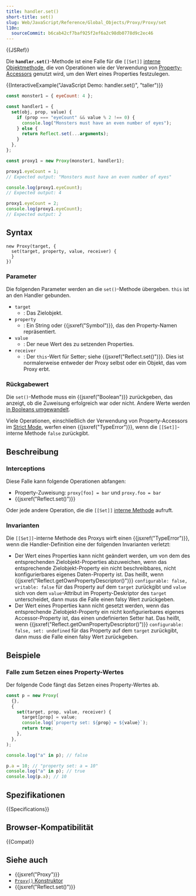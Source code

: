 ```yaml
---
title: handler.set()
short-title: set()
slug: Web/JavaScript/Reference/Global_Objects/Proxy/Proxy/set
l10n:
  sourceCommit: b6cab42cf7baf925f2ef6a2c98db0778d9c2ec46
---
```


{{JSRef}}

Die **`handler.set()`**-Methode ist eine Falle für die `[[Set]]` [interne Objektmethode](/de/docs/Web/JavaScript/Reference/Global_Objects/Proxy#object_internal_methods), die von Operationen wie der Verwendung von [Property-Accessors](/de/docs/Web/JavaScript/Reference/Operators/Property_accessors) genutzt wird, um den Wert eines Properties festzulegen.

{{InteractiveExample("JavaScript Demo: handler.set()", "taller")}}

```js interactive-example
const monster1 = { eyeCount: 4 };

const handler1 = {
  set(obj, prop, value) {
    if (prop === "eyeCount" && value % 2 !== 0) {
      console.log("Monsters must have an even number of eyes");
    } else {
      return Reflect.set(...arguments);
    }
  },
};

const proxy1 = new Proxy(monster1, handler1);

proxy1.eyeCount = 1;
// Expected output: "Monsters must have an even number of eyes"

console.log(proxy1.eyeCount);
// Expected output: 4

proxy1.eyeCount = 2;
console.log(proxy1.eyeCount);
// Expected output: 2
```

## Syntax

```js-nolint
new Proxy(target, {
  set(target, property, value, receiver) {
  }
})
```

### Parameter

Die folgenden Parameter werden an die `set()`-Methode übergeben. `this` ist an den Handler gebunden.

- `target`
  - : Das Zielobjekt.
- `property`
  - : Ein String oder {{jsxref("Symbol")}}, das den Property-Namen repräsentiert.
- `value`
  - : Der neue Wert des zu setzenden Properties.
- `receiver`
  - : Der `this`-Wert für Setter; siehe {{jsxref("Reflect.set()")}}. Dies ist normalerweise entweder der Proxy selbst oder ein Objekt, das vom Proxy erbt.

### Rückgabewert

Die `set()`-Methode muss ein {{jsxref("Boolean")}} zurückgeben, das anzeigt, ob die Zuweisung erfolgreich war oder nicht. Andere Werte werden [in Booleans umgewandelt](/de/docs/Web/JavaScript/Reference/Global_Objects/Boolean#boolean_coercion).

Viele Operationen, einschließlich der Verwendung von Property-Accessors im [Strict Mode](/de/docs/Web/JavaScript/Reference/Strict_mode), werfen einen {{jsxref("TypeError")}}, wenn die `[[Set]]`-interne Methode `false` zurückgibt.

## Beschreibung

### Interceptions

Diese Falle kann folgende Operationen abfangen:

- Property-Zuweisung: `proxy[foo] = bar` und `proxy.foo = bar`
- {{jsxref("Reflect.set()")}}

Oder jede andere Operation, die die `[[Set]]` [interne Methode](/de/docs/Web/JavaScript/Reference/Global_Objects/Proxy#object_internal_methods) aufruft.

### Invarianten

Die `[[Set]]`-interne Methode des Proxys wirft einen {{jsxref("TypeError")}}, wenn die Handler-Definition eine der folgenden Invarianten verletzt:

- Der Wert eines Properties kann nicht geändert werden, um von dem des entsprechenden Zielobjekt-Properties abzuweichen, wenn das entsprechende Zielobjekt-Property ein nicht beschreibbares, nicht konfigurierbares eigenes Daten-Property ist. Das heißt, wenn {{jsxref("Reflect.getOwnPropertyDescriptor()")}} `configurable: false, writable: false` für das Property auf dem `target` zurückgibt und `value` sich von dem `value`-Attribut im Property-Deskriptor des `target` unterscheidet, dann muss die Falle einen falsy Wert zurückgeben.
- Der Wert eines Properties kann nicht gesetzt werden, wenn das entsprechende Zielobjekt-Property ein nicht konfigurierbares eigenes Accessor-Property ist, das einen undefinierten Setter hat. Das heißt, wenn {{jsxref("Reflect.getOwnPropertyDescriptor()")}} `configurable: false, set: undefined` für das Property auf dem `target` zurückgibt, dann muss die Falle einen falsy Wert zurückgeben.

## Beispiele

### Falle zum Setzen eines Property-Wertes

Der folgende Code fängt das Setzen eines Property-Wertes ab.

```js
const p = new Proxy(
  {},
  {
    set(target, prop, value, receiver) {
      target[prop] = value;
      console.log(`property set: ${prop} = ${value}`);
      return true;
    },
  },
);

console.log("a" in p); // false

p.a = 10; // "property set: a = 10"
console.log("a" in p); // true
console.log(p.a); // 10
```

## Spezifikationen

{{Specifications}}

## Browser-Kompatibilität

{{Compat}}

## Siehe auch

- {{jsxref("Proxy")}}
- [`Proxy()` Konstruktor](/de/docs/Web/JavaScript/Reference/Global_Objects/Proxy/Proxy)
- {{jsxref("Reflect.set()")}}
